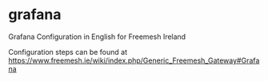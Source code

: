 # grafana
Grafana Configuration in English for Freemesh Ireland

Configuration steps can be found at https://www.freemesh.ie/wiki/index.php/Generic_Freemesh_Gateway#Grafana
